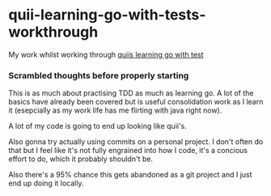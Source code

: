 # quii-learning-go-with-tests-workthrough
My work whilst working through [quiis learning go with test](https://quii.gitbook.io/learn-go-with-tests)

### Scrambled thoughts before properly starting
This is as much about practising TDD as much as learning go. A lot of the basics have already been covered but is useful
consolidation work as I learn it (esepcially as my work life has me flirting with java right now).

A lot of my code is going to end up looking like quii's.

Also gonna try actually using commits on a personal project. 
I don't often do that but I feel like it's not fully engrained into how I code, it's a concious effort to do, which it probably shouldn't be.

Also there's a 95% chance this gets abandoned as a git project and I just end up doing it locally.

